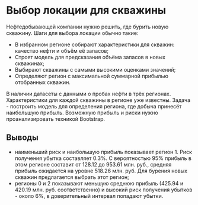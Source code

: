 # Выбор локации для скважины
Нефтедобывающей компании нужно решить, где бурить новую скважину.
Шаги для выбора локации обычно такие:
- В избранном регионе собирают характеристики для скважин: качество нефти и объём её запасов;
- Строят модель для предсказания объёма запасов в новых скважинах;
- Выбирают скважины с самыми высокими оценками значений;
- Определяют регион с максимальной суммарной прибылью отобранных скважин.

В наличии датасеты с данными о пробах нефти в трёх регионах. Характеристики для каждой скважины в регионе уже известны. Задача - построить модель для определения региона, где добыча принесёт наибольшую прибыль. Возможную прибыль и риски нужно проанализировать техникой Bootstrap.

## Выводы
* наименьший риск и наибольшую прибыль показывает регион 1. Риск получения убытка составляет 0.3%. С вероятностью 95% прибыль в этом регионе составит от 128.12 до 953.61 млн. руб., средняя прибыль ожидается на уровне 518.26 млн. руб. Для бурения новых скважин предлагается выбрать этот регион;
* регионы 0 и 2 показывают меньшую среднюю прибыль (425.94 и 420.19 млн. руб. соответственно) и высокий риск получения убытков - около 6%, в доверительный интервал попадают убытки.
